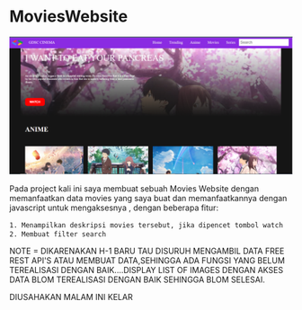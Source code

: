 # MoviesWebsite

![Main.PNG](FrontEnd/assets/Main.PNG)

Pada project kali ini saya membuat sebuah Movies Website dengan memanfaatkan data movies yang saya buat dan memanfaatkannya dengan javascript untuk mengaksesnya
, dengan beberapa fitur:

    1. Menampilkan deskripsi movies tersebut, jika dipencet tombol watch
    2. Membuat filter search

NOTE = DIKARENAKAN H-1 BARU TAU DISURUH MENGAMBIL DATA FREE REST API'S ATAU MEMBUAT DATA,SEHINGGA ADA FUNGSI YANG BELUM TEREALISASI DENGAN BAIK....DISPLAY LIST OF IMAGES DENGAN AKSES DATA BLOM TEREALISASI DENGAN BAIK SEHINGGA BLOM SELESAI.

DIUSAHAKAN MALAM INI KELAR 
